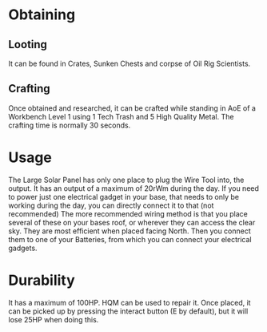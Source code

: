 # Obtaining


## Looting

It can be found in Crates, Sunken Chests and corpse of Oil Rig Scientists.
## Crafting

Once obtained and researched, it can be crafted while standing in AoE of a Workbench Level 1 using 1 Tech Trash and 5 High Quality Metal. The crafting time is normally 30 seconds.
# Usage

The Large Solar Panel has only one place to plug the Wire Tool into, the output. It has an output of a maximum of 20rWm during the day.
If you need to power just one electrical gadget in your base, that needs to only be working during the day, you can directly connect it to that (not recommended)
The more recommended wiring method is that you place several of these on your bases roof, or wherever they can access the clear sky. They are most efficient when placed facing North. Then you connect them to one of your Batteries, from which you can connect your electrical gadgets. 
# Durability

It has a maximum of 100HP. HQM can be used to repair it.
Once placed, it can be picked up by pressing the interact button (E by default), but it will lose 25HP when doing this.
